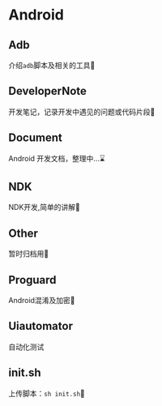 #  Android



## Adb

介绍`adb`脚本及相关的工具🔧

## DeveloperNote

开发笔记，记录开发中遇见的问题或代码片段📝

## Document

Android 开发文档，整理中...⌛️

## NDK

NDK开发,简单的讲解🍳

## Other

暂时归档用📃

## Proguard

Android混淆及加密🔐

## Uiautomator

自动化测试

## init.sh

上传脚本：`sh init.sh`👣
